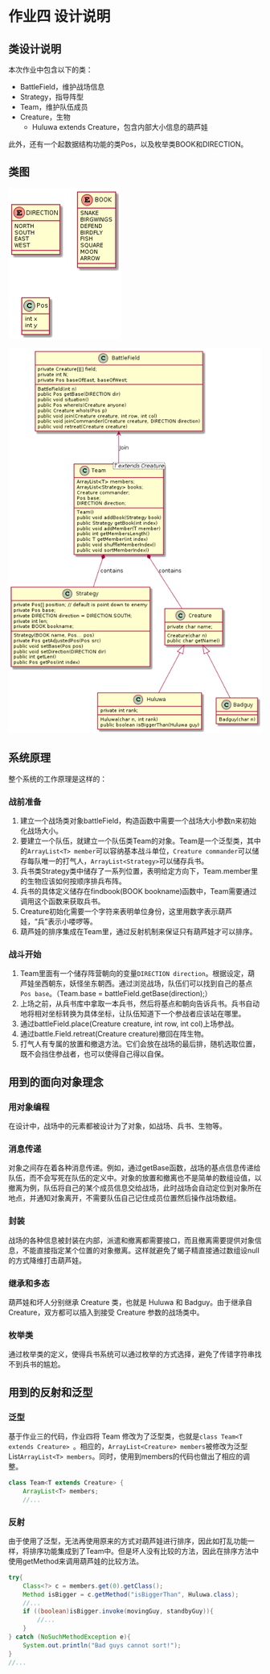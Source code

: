 # 作业四 设计说明

## 类设计说明

本次作业中包含以下的类：

* BattleField，维护战场信息
* Strategy，指导阵型
* Team，维护队伍成员
* Creature，生物
  * Huluwa extends Creature，包含内部大小信息的葫芦娃

此外，还有一个起数据结构功能的类Pos，以及枚举类BOOK和DIRECTION。

## 类图

![img](stu.png)

![img](uml.png)

## 系统原理

整个系统的工作原理是这样的：

### 战前准备

1. 建立一个战场类对象battleField，构造函数中需要一个战场大小参数n来初始化战场大小。
2. 要建立一个队伍，就建立一个队伍类Team的对象。Team是一个泛型类，其中的`ArrayList<T> member`可以容纳基本战斗单位，`Creature commander`可以储存每队唯一的打气人，`ArrayList<Strategy>`可以储存兵书。
3. 兵书类Strategy类中储存了一系列位置，表明给定方向下，Team.member里的生物应该如何按顺序排兵布阵。
4. 兵书的具体定义储存在findbook(BOOK bookname)函数中，Team需要通过调用这个函数来获取兵书。
5. Creature初始化需要一个字符来表明单位身份，这里用数字表示葫芦娃，“兵”表示小喽啰等。
6. 葫芦娃的排序集成在Team里，通过反射机制来保证只有葫芦娃才可以排序。

### 战斗开始

1. Team里面有一个储存阵营朝向的变量`DIRECTION direction`。根据设定，葫芦娃坐西朝东，妖怪坐东朝西。通过浏览战场，队伍们可以找到自己的基点`Pos base`。（Team.base = battleField.getBase(direction);）
2. 上场之前，从兵书库中拿取一本兵书，然后将基点和朝向告诉兵书。兵书自动地将相对坐标转换为具体坐标，让队伍知道下一个参战者应该站在哪里。
3. 通过battleField.place(Creature creature, int row, int col)上场参战。
4. 通过battle.Field.retreat(Creature creature)撤回在阵生物。
5. 打气人有专属的放置和撤退方法。它们会放在战场的最后排，随机选取位置，既不会挡住参战者，也可以使得自己得以自保。



## 用到的面向对象理念

### 用对象编程

在设计中，战场中的元素都被设计为了对象，如战场、兵书、生物等。

### 消息传递

对象之间存在着各种消息传递。例如，通过getBase函数，战场的基点信息传递给队伍，而不会写死在队伍的定义中。对象的放置和撤离也不是简单的数组设值，以撤离为例，队伍将自己的某个成员信息交给战场，此时战场会自动定位到对象所在地点，并通知对象离开，不需要队伍自己记住成员位置然后操作战场数组。

### 封装

战场的各种信息被封装在内部，派遣和撤离都需要接口，而且撤离需要提供对象信息，不能直接指定某个位置的对象撤离。这样就避免了蝎子精直接通过数组设null的方式降维打击葫芦娃。

### 继承和多态

葫芦娃和坏人分别继承 Creature 类，也就是 Huluwa 和 Badguy。由于继承自 Creature，双方都可以插入到接受 Creature 参数的战场类中。

### 枚举类

通过枚举类的定义，使得兵书系统可以通过枚举的方式选择，避免了传错字符串找不到兵书的尴尬。



## 用到的反射和泛型

### 泛型

基于作业三的代码，作业四将 Team 修改为了泛型类，也就是`class Team<T extends Creature> `。相应的，`ArrayList<Creature> members`被修改为泛型List`ArrayList<T> members`。同时，使用到members的代码也做出了相应的调整。

```java
class Team<T extends Creature> {
    ArrayList<T> members;
    //...
```



### 反射

由于使用了泛型，无法再使用原来的方式对葫芦娃进行排序，因此如打乱功能一样，将排序功能集成到了Team中。但是坏人没有比较的方法，因此在排序方法中使用getMethod来调用葫芦娃的比较方法。

```java
try{
    Class<?> c = members.get(0).getClass();
    Method isBigger = c.getMethod("isBiggerThan", Huluwa.class);
    //...
    if ((boolean)isBigger.invoke(movingGuy, standbyGuy)){
        //...
    }
} catch (NoSuchMethodException e){
	System.out.println("Bad guys cannot sort!");
}
//...
```